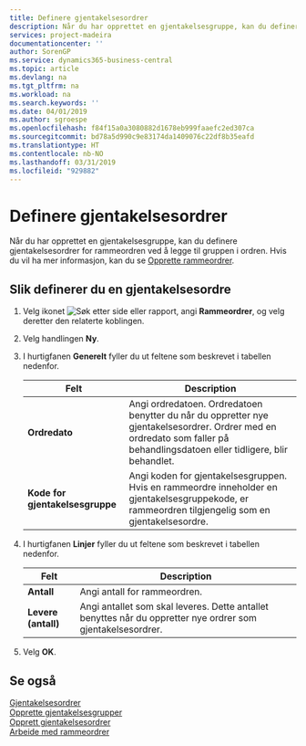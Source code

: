 ```yaml
---
title: Definere gjentakelsesordrer
description: Når du har opprettet en gjentakelsesgruppe, kan du definere gjentakelsesordrer for rammeordren ved å legge til gruppen i ordren.
services: project-madeira
documentationcenter: ''
author: SorenGP
ms.service: dynamics365-business-central
ms.topic: article
ms.devlang: na
ms.tgt_pltfrm: na
ms.workload: na
ms.search.keywords: ''
ms.date: 04/01/2019
ms.author: sgroespe
ms.openlocfilehash: f84f15a0a3080882d1678eb999faaefc2ed307ca
ms.sourcegitcommit: bd78a5d990c9e83174da1409076c22df8b35eafd
ms.translationtype: HT
ms.contentlocale: nb-NO
ms.lasthandoff: 03/31/2019
ms.locfileid: "929882"
---
```

# <a name="set-up-recurring-orders"></a>Definere gjentakelsesordrer
Når du har opprettet en gjentakelsesgruppe, kan du definere gjentakelsesordrer for rammeordren ved å legge til gruppen i ordren. Hvis du vil ha mer informasjon, kan du se [Opprette rammeordrer](how-to-set-up-recurring-groups.md).  

## <a name="to-set-up-a-recurring-order"></a>Slik definerer du en gjentakelsesordre  

1.  Velg ikonet ![Søk etter side eller rapport](../../media/ui-search/search_small.png "Søk etter side eller rapport"), angi **Rammeordrer**, og velg deretter den relaterte koblingen.  
2.  Velg handlingen **Ny**.  
3.  I hurtigfanen **Generelt** fyller du ut feltene som beskrevet i tabellen nedenfor.  

    |Felt|Description|  
    |---------------------------------|---------------------------------------|  
    |**Ordredato**|Angi ordredatoen. Ordredatoen benytter du når du oppretter nye gjentakelsesordrer. Ordrer med en ordredato som faller på behandlingsdatoen eller tidligere, blir behandlet.|  
    |**Kode for gjentakelsesgruppe**|Angi koden for gjentakelsesgruppen. Hvis en rammeordre inneholder en gjentakelsesgruppekode, er rammeordren tilgjengelig som en gjentakelsesordre.|  

4.  I hurtigfanen **Linjer** fyller du ut feltene som beskrevet i tabellen nedenfor.  

    |Felt|Description|  
    |---------------------------------|---------------------------------------|  
    |**Antall**|Angi antall for rammeordren.|  
    |**Levere (antall)**|Angi antallet som skal leveres. Dette antallet benyttes når du oppretter nye ordrer som gjentakelsesordrer.|  

5.  Velg **OK**.  

## <a name="see-also"></a>Se også  
 [Gjentakelsesordrer](recurring-orders.md)   
 [Opprette gjentakelsesgrupper](how-to-set-up-recurring-groups.md)   
 [Opprett gjentakelsesordrer](how-to-create-recurring-orders.md)   
 [Arbeide med rammeordrer](../../sales-how-to-create-blanket-sales-orders.md)
